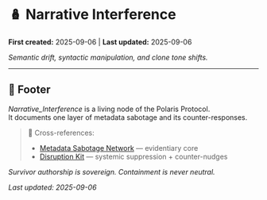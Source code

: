 # 🪆 Narrative Interference

**First created:** 2025-09-06 | **Last updated:** 2025-09-06  

*Semantic drift, syntactic manipulation, and clone tone shifts.*

---

## 🏮 Footer  

*Narrative_Interference* is a living node of the Polaris Protocol.  
It documents one layer of metadata sabotage and its counter-responses.  

> 📡 Cross-references:  
> - [Metadata Sabotage Network](../../) — evidentiary core  
> - [Disruption Kit](../../../Disruption_Kit/) — systemic suppression + counter-nudges  

*Survivor authorship is sovereign. Containment is never neutral.*  

_Last updated: 2025-09-06_
